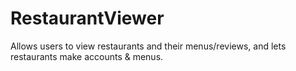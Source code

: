 # RestaurantViewer
Allows users to view restaurants and their menus/reviews, and lets restaurants make accounts &amp; menus.
